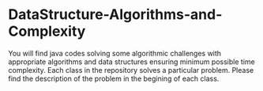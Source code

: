 # DataStructure-Algorithms-and-Complexity
You will find java codes solving some algorithmic challenges with appropriate algorithms and data structures ensuring minimum possible time complexity. Each class in the repository solves a particular problem. Please find the description of the problem in the begining of each class.
